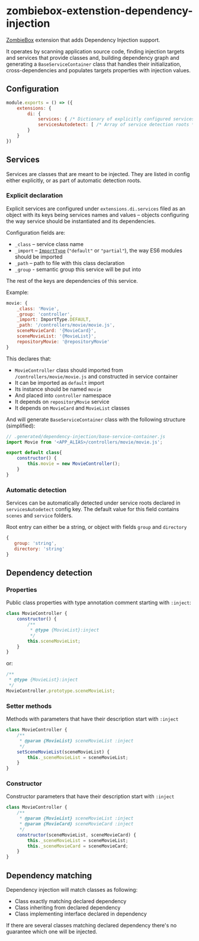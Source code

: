 # zombiebox-extenstion-dependency-injection

[ZombieBox](http://zombeibox.tv) extension that adds Dependency Injection support.


It operates by scanning application source code, finding injection targets and services that provide classes and, building dependency graph and generating a `BaseServiceContainer` class that handles their initialization, cross-dependencies and populates targets properties with injection values. 

## Configuration

```js
module.exports = () => ({
	extensions: {
		di: {
			services: { /* Dictionary of explicitly configured services */ },
			servicesAutodetect: [ /* Array of service detection roots */]
		}
	}	
})
```

## Services

Services are classes that are meant to be injected. They are listed in config either explicitly, or as part of automatic detection roots.

### Explicit declaration

Explicit services are configured under `extensions.di.services` filed as an object with its keys being services names and values – objects configuring the way service should be instantiated and its dependencies.

Configuration fields are:

* `_class` – service class name
* `_import` – [`ImportType`](./lib/datatype/import-type.js) (`"default"` or `"partial"`), the way ES6 modules should be imported
* `_path` – path to file with this class declaration
* `_group` - semantic group this service will be put into

The rest of the keys are dependencies of this service.

Example: 
```js
movie: {
	_class: 'Movie',
	_group: 'controller',
	_import: ImportType.DEFAULT,
    _path: '/controllers/movie/movie.js',
	sceneMovieCard: '{MovieCard}',
	sceneMovieList: '{MovieList}',
	repositoryMovie: '@repositoryMovie'
}
``` 

This declares that:

* `MovieController` class should imported from `/controllers/movie/movie.js` and constructed in service container
* It can be imported as `default` import
* Its instance should be named `movie`
* And placed into `controller` namespace
* It depends on `repositoryMovie` service
* It depends on `MovieCard` and `MovieList` classes

And will generate `BaseServiceContainer` class with the following structure (simplified):

```js
// .generated/dependency-injection/base-service-container.js
import Movie from '<APP_ALIAS>/controllers/movie/movie.js';

export default class{
	constructor() {
		this.movie = new MovieController();
	}
}
```

### Automatic detection

Services can be automatically detected under service roots declared in `servicesAutodetect` config key. 
The default value for this field contains `scenes` and `service` folders.

Root entry can either be a string, or object with fields `group` and `directory`


```js
{
   group: 'string',
   directory: 'string'
}
```

## Dependency detection

### Properties

Public class properties with type annotation comment starting with `:inject`:

```js
class MovieController {
	constructor() {
		/**
		 * @type {MovieList}:inject
		 */
		this.sceneMovieList;
	}
}
```

or:

```js
/**
 * @type {MovieList}:inject
 */
MovieController.prototype.sceneMovieList;
```

### Setter methods

Methods with parameters that have their description start with `:inject`

```js
class MovieController {
	/**
	 * @param {MovieList} sceneMovieList :inject
	 */
	setSceneMovieList(sceneMovieList) {
		this._sceneMovieList = sceneMovieList;
	}
}
```

### Constructor

Constructor parameters that have their description start with `:inject`

```js
class MovieController {
	/**
	 * @param {MovieList} sceneMovieList :inject
	 * @param {MovieCard} sceneMovieCard :inject
	 */
	constructor(sceneMovieList, sceneMovieCard) {
		this._sceneMovieList = sceneMovieList;
		this._sceneMovieCard = sceneMovieCard;
	}
}
```


## Dependency matching

Dependency injection will match classes as following:

* Class exactly matching declared dependency 
* Class inheriting from declared dependency
* Class implementing interface declared in dependency

If there are several classes matching declared dependency there's no guarantee which one will be injected.
